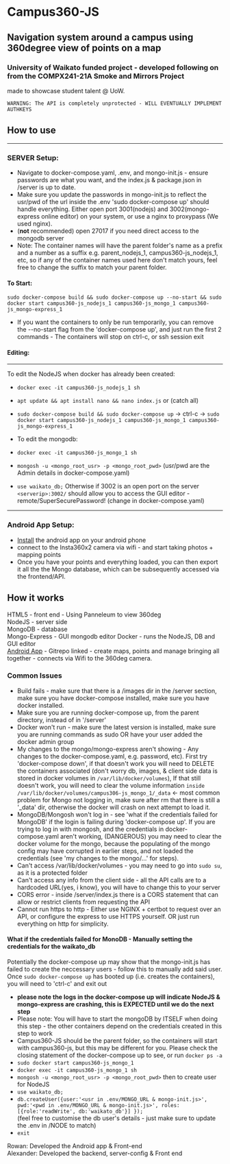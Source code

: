 # Campus360-JS
## Navigation system around a campus using 360degree view of points on a map
### University of Waikato funded project - developed following on from the COMPX241-21A Smoke and Mirrors Project
made to showcase student talent @ UoW.

```WARNING: The API is completely unprotected - WILL EVENTUALLY IMPLEMENT AUTHKEYS```

## How to use
---
### SERVER Setup:
- Navigate to docker-compose.yaml, .env, and mongo-init.js - ensure passwords are what you want, and the index.js & package.json in /server is up to date. 
- Make sure you update the passwords in mongo-init.js to reflect the usr/pwd of the url inside the .env
'sudo docker-compose up' should handle everything.
Either open port 3001(nodejs) and 3002(mongo-express online editor) on your system, or use a nginx to proxypass (We used nginx).  
- (**not** recommended) open 27017 if you need direct access to the mongodb server  
- Note: The container names will have the parent folder's name as a prefix and a number as a suffix e.g. parent_nodejs_1, campus360-js_nodejs_1, etc, so if any of the container names used here don't match yours, feel free to change the suffix to match your parent folder.  

#### To Start: 
```sudo docker-compose build && sudo docker-compose up --no-start && sudo docker start campus360-js_nodejs_1 campus360-js_mongo_1 campus360-js_mongo-express_1``` 
- If you want the containers to only be run temporarily, you can remove the --no-start flag from the 'docker-compose up', and just run the first 2 commands - The containers will stop on ctrl-c, or ssh session exit

#### Editing:  
---
 To edit the NodeJS when docker has already been created:
 - ```docker exec -it campus360-js_nodejs_1 sh```
 - ```apt update && apt install nano && nano index.js``` 
 or (catch all)
 - ```sudo docker-compose build && sudo docker-compose up``` -> ctrl-c -> ```sudo docker start campus360-js_nodejs_1 campus360-js_mongo_1 campus360-js_mongo-express_1```

  
 - To edit the mongodb: 
 - ```docker exec -it campus360-js_mongo_1 sh```  
 - ```mongosh -u <mongo_root_usr> -p <mongo_root_pwd>``` (usr/pwd are the Admin details in docker-compose.yaml)
 - ```use waikato_db;```
 Otherwise if 3002 is an open port on the server ```<serverip>:3002/``` should allow you to access the GUI editor - remote/SuperSecurePassword! (change in docker-compose.yaml)  
---
### Android App Setup:
- [Install](https://github.com/ChocolateVS/Campus360-MapBuilder) the android app on your android phone
- connect to the Insta360x2 camera via wifi - and start taking photos + mapping points   
- Once you have your points and everything loaded, you can then export it all the the Mongo database, which can be subsequently accessed via the frontend/API.  

## How it works
HTML5 - front end - Using Panneleum to view 360deg    
NodeJS - server side  
MongoDB - database   
Mongo-Express - GUI mongodb editor
Docker - runs the NodeJS, DB and GUI editor  
[Android App](https://github.com/ChocolateVS/Campus360-MapBuilder) - Gitrepo linked - create maps, points and manage bringing all together - connects via Wifi to the 360deg camera.  

### Common Issues
- Build fails - make sure that there is a /images dir in the /server section, make sure you have docker-compose installed, make sure you have docker installed. 
- Make sure you are running docker-compose up, from the parent directory, instead of in '/server'
- Docker won't run - make sure the latest version is installed, make sure you are running commands as sudo OR have your user added the docker admin group 
- My changes to the mongo/mongo-express aren't showing - Any changes to the docker-compose.yaml, e.g. password, etc). First try 'docker-compose down', if that doesn't work you will need to DELETE the containers associated (don't worry db, images, & client side data is stored in docker volumes in ```/var/lib/docker/volumes```), If that still doesn't work, you will need to clear the volume information `inside /var/lib/docker/volumes/campus306-js_mongo_1/_data` <- most common problem for Mongo not logging in, make sure after rm that there is still a '\_data' dir, otherwise the docker will crash on next attempt to load it.
- MongoDB/Mongosh won't log in - see 'what if the credentials failed for MongoDB' if the login is failing during 'docker-compose up'. If you are trying to log in with mongosh, and the credentials in docker-compose.yaml aren't working, (DANGEROUS) you may need to clear the docker volume for the mongo, because the populating of the mongo config may have corrupted in earlier steps, and not loaded the credentials (see 'my changes to the mongo/...' for steps). 
- Can't access /var/lib/docker/volumes - you may need to go into ```sudo su```, as it is a protected folder
- Can't access any info from the client side - all the API calls are to a hardcoded URL(yes, i know), you will have to change this to your server
- CORS error - inside /server/index.js there is a CORS statement that can allow or restrict clients from requesting the API
- Cannot run https to http - Either use NGINX + certbot to request over an API, or configure the express to use HTTPS yourself. OR just run everything on http for simplicity.


#### What if the credentials failed for MonoDB - Manually setting the credentials for the waikato_db
Potentially the docker-compose up may show that the mongo-init.js has failed to create the neccessary users - follow this to manually add said user.
Once ```sudo docker-compose up``` has booted up (i.e. creates the containers), you will need to 'ctrl-c' and exit out   
- **please note the logs in the docker-compose up will indicate NodeJS & mongo-express are crashing, this is EXPECTED until we do the next step**  
- Please note: You will have to start the mongoDB by ITSELF when doing this step - the other containers depend on the credentials created in this step to work  
- Campus360-JS should be the parent folder, so the containers will start with campus360-js, but this may be different for you. Please check the closing statement of the docker-compose up to see, or run ```docker ps -a```    
- ```sudo docker start campus360-js_mongo_1```  
- ```docker exec -it campus360-js_mongo_1 sh```    
- ```mongosh -u <mongo_root_usr> -p <mongo_root_pwd>``` then to create user for NodeJS  
- ```use waikato_db;```
- ```db.createUser({user:'<usr in .env/MONGO_URL & mongo-init.js>', pwd:'<pwd in .env/MONGO_URL & mongo-init.js>', roles:[{role:'readWrite', db:'waikato_db'}] });```  
(feel free to customise the db user's details - just make sure to update the .env in /NODE to match)  
- ```exit```   

Rowan: Developed the Android app & Front-end  
Alexander: Developed the backend, server-config & Front end  
